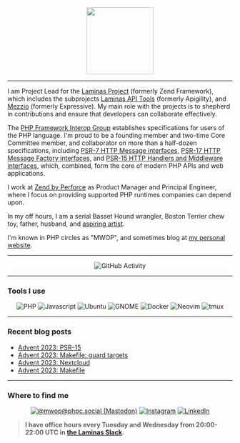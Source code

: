 <div id="header" align="center">
    <img src="https://mwop.net/images/logo.png" width="150" height="150">
</div>

-----

I am Project Lead for the [Laminas Project](https://getlaminas.org) (formerly Zend Framework), which includes the subprojects [Laminas API Tools](https://api-tools.getlaminas.org) (formerly Apigility), and [Mezzio](https://docs.mezzio.dev) (formerly Expressive).
My main role with the projects is to shepherd in contributions and ensure that developers can collaborate effectively.

The [PHP Framework Interop Group](https://www.php-fig.org) establishes specifications for users of the PHP language.
I'm proud to be a founding member and two-time Core Committee member, and collaborator on more than a half-dozen specifications, including [PSR-7 HTTP Message interfaces](https://www.php-fig.org/psr/psr-7/), [PSR-17 HTTP Message Factory interfaces](https://www.php-fig.org/psr/psr-17/), and [PSR-15 HTTP Handlers and Middleware interfaces](https://www.php-fig.org/psr/psr-15/), which, combined, form the core of modern PHP APIs and web applications.

I work at [Zend by Perforce](https://www.zend.com) as Product Manager and Principal Engineer, where I focus on providing supported PHP runtimes companies can depend upon.

In my off hours, I am a serial Basset Hound wrangler, Boston Terrier chew toy, father, husband, and [aspiring artist](https://instagram.com/phlytangle).

I'm known in PHP circles as "MWOP", and sometimes blog at [my personal website](https://mwop.net).

-----

<div align="center">
    <img src="https://github-readme-stats.vercel.app/api?username=weierophinney&show_icons=true&theme=dark" alt="GitHub Activity">
</div>

-----

### Tools I use

<div align="center">
    <img src="https://img.shields.io/badge/PHP-007f00?logo=php&logoColor=white&style=for-the-badge" alt="PHP">
    <img src="https://img.shields.io/badge/Javascript-007f00?logo=javascript&logoColor=white&style=for-the-badge" alt="Javascript">
    <img src="https://img.shields.io/badge/Ubuntu-007f00?logo=ubuntu&logoColor=white&style=for-the-badge" alt="Ubuntu">
    <img src="https://img.shields.io/badge/GNOME-007f00?logo=gnome&logoColor=white&style=for-the-badge" alt="GNOME">
    <img src="https://img.shields.io/badge/Docker-007f00?logo=docker&logoColor=white&style=for-the-badge" alt="Docker">
    <img src="https://img.shields.io/badge/Neovim-007f00?logo=neovim&logoColor=white&style=for-the-badge" alt="Neovim">
    <img src="https://img.shields.io/badge/tmux-007f00?logo=tmux&logoColor=white&style=for-the-badge" alt="tmux">
</div>

-----

### Recent blog posts

<!-- BLOG-POST-LIST:START -->
- [Advent 2023: PSR-15](https://mwop.net/blog/2023-12-14-advent-psr-15.html)
- [Advent 2023: Makefile: guard targets](https://mwop.net/blog/2023-12-13-advent-makefile-guards.html)
- [Advent 2023: Nextcloud](https://mwop.net/blog/2023-12-12-advent-nextcloud.html)
- [Advent 2023: Makefile](https://mwop.net/blog/2023-12-11-advent-makefile.html)
<!-- BLOG-POST-LIST:END -->

-----

### Where to find me

<div align="center">
    <a rel="me" href="https://phpc.social/@mwop"><img src="https://img.shields.io/badge/Mastodon-007f00?logo=mastodon&logoColor=white&style=for-the-badge" alt="@mwop@phpc.social (Mastodon)"></a>
    <a href="https://instagram.com/phlytangle"><img src="https://img.shields.io/badge/Instagram-007f00?logo=instagram&logoColor=white&style=for-the-badge" alt="Instagram"></a>
    <a href="https://www.linkedin.com/in/mweierophinney"><img src="https://img.shields.io/badge/LinkedIn-007f00?logo=linkedin&logoColor=white&style=for-the-badge" alt="LinkedIn"></a>
</div>

> **I have office hours every Tuesday and Wednesday from 20:00-22:00 UTC in [the Laminas Slack](https://laminas.slack.com).**
